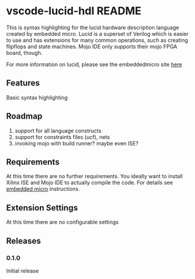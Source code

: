 # vscode-lucid-hdl README

This is syntax highlighting for the lucid hardware description language
created by embedded micro. Lucid is a superset of Verilog which is easier
 to use and has extensions for many common operations, such as creating
 flipflops and state machines. Mojo IDE only supports their mojo FPGA board,
 though.


For more information on lucid, please see the embeddedmicro site
[here](https://embeddedmicro.com/tutorials/lucid)

## Features

Basic syntax highlighting

## Roadmap

1. support for all language constructs
2. support for constraints files (ucf), nets
3. invoking mojo with build runner? maybe even ISE?


## Requirements

At this time there are no further requirements.
You ideally want to install Xilinx ISE and Mojo IDE to actually compile the code.
For details see [embedded micro](https://embeddedmicro.com/tutorials/mojo-software-and-updates/installing-ise) instructions.


## Extension Settings

At this time there are no configurable settings

## Releases

### 0.1.0

Initial release

